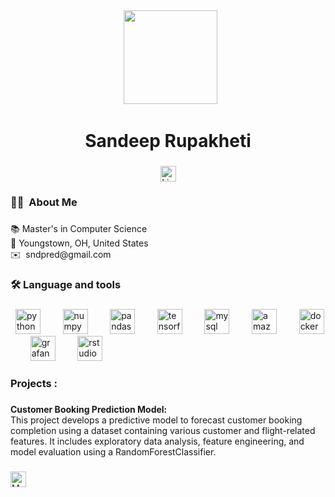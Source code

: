<div align="center">
  <img height="150" src="https://media3.giphy.com/media/v1.Y2lkPTc5MGI3NjExdTh3MmQ1bmM5cjBneHE3MjRiNXd3cGdmYmRieGJreW50N2dvcWxvMSZlcD12MV9pbnRlcm5hbF9naWZfYnlfaWQmY3Q9Zw/qgQUggAC3Pfv687qPC/giphy.gif"  />
</div>

###

<h1 align="center">Sandeep Rupakheti</h1>

###

<div align="center">
  <a href="https://www.linkedin.com/in/sandeep-rupakheti/" target="_blank">
    <img src="https://img.shields.io/static/v1?message=LinkedIn&logo=linkedin&label=&color=0077B5&logoColor=white&labelColor=&style=for-the-badge" height="25" alt="LinkedIn Profile" />
  </a>
</div>

###

<h3 align="left">👩‍💻  About Me</h3>

###

<p align="left">📚 Master's in Computer Science<br>📍 Youngstown, OH, United States<br>✉️  sndpred@gmail.com</p>

###

<h3 align="left">🛠 Language and tools</h3>

###

<div align="left">
  <img src="https://cdn.jsdelivr.net/gh/devicons/devicon/icons/python/python-original.svg" height="40" alt="python logo"  />
  <img width="12" />
  <img src="https://cdn.jsdelivr.net/gh/devicons/devicon/icons/numpy/numpy-original.svg" height="40" alt="numpy logo"  />
  <img width="12" />
  <img src="https://cdn.jsdelivr.net/gh/devicons/devicon/icons/pandas/pandas-original.svg" height="40" alt="pandas logo"  />
  <img width="12" />
  <img src="https://cdn.jsdelivr.net/gh/devicons/devicon/icons/tensorflow/tensorflow-original.svg" height="40" alt="tensorflow logo"  />
  <img width="12" />
  <img src="https://cdn.jsdelivr.net/gh/devicons/devicon/icons/mysql/mysql-original.svg" height="40" alt="mysql logo"  />
  <img width="12" />
  <img src="https://cdn.jsdelivr.net/gh/devicons/devicon/icons/amazonwebservices/amazonwebservices-line-wordmark.svg" height="40" alt="amazonwebservices logo"  />
  <img width="12" />
  <img src="https://cdn.jsdelivr.net/gh/devicons/devicon/icons/docker/docker-original.svg" height="40" alt="docker logo"  />
  <img width="12" />
  <img src="https://cdn.jsdelivr.net/gh/devicons/devicon/icons/grafana/grafana-original.svg" height="40" alt="grafana logo"  />
  <img width="12" />
  <img src="https://cdn.jsdelivr.net/gh/devicons/devicon/icons/rstudio/rstudio-original.svg" height="40" alt="rstudio logo"  />
</div>

###

<h3 align="left">Projects :</h3>

###

<h4 align="left" style="margin-bottom: 0;">Customer Booking Prediction Model:</h4>
<p style="margin-top: 0;">This project develops a predictive model to forecast customer booking completion using a dataset containing various customer and flight-related features. It includes exploratory data analysis, feature engineering, and model evaluation using a RandomForestClassifier.</p>

###

<div align="left">
  <a href="https://sndpred.github.io/sandeeprupakheti.github.io/" target="_blank">
    <img src="https://img.shields.io/badge/More-blue?style=for-the-badge&logoColor=white" height="25" alt="More" />
  </a>
</div>
